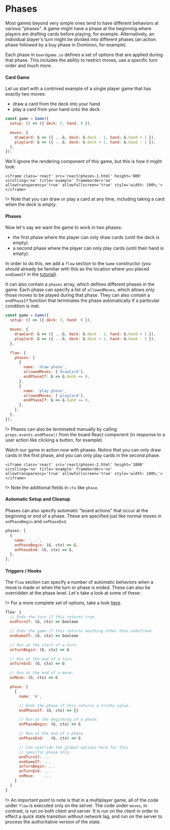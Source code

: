 # Phases

Most games beyond very simple ones tend to have different
behaviors at various "phases". A game might have a phase
at the beginning where players are drafting cards before
playing, for example. Alternatively, an individual player's turn
might be divided into different phases (an action phase followed by
a buy phase in Dominion, for example).

Each phase in `boardgame.io` defines a set of options
that are applied during that phase. This includes the
ability to restrict moves, use a specific turn order and much more.

#### Card Game

Let us start with a contrived example of a single player
game that has exactly two moves:

* draw a card from the deck into your hand
* play a card from your hand onto the deck

```js
const game = Game({
  setup: () => ({ deck: 5, hand: 0 }),

  moves: {
    drawCard: G => ({ ...G, deck: G.deck - 1, hand: G.hand + 1 }),
    playCard: G => ({ ...G, deck: G.deck + 1, hand: G.hand - 1 }),
  },
});
```

We'll ignore the rendering component of this game, but this is how it might look:

```react
<iframe class='react' src='react/phases-1.html' height='800' scrolling='no' title='example' frameborder='no' allowtransparency='true' allowfullscreen='true' style='width: 100%;'></iframe>
```

!> Note that you can draw or play a card at any time, including taking a card when the deck is empty.

#### Phases

Now let's say we want the game to work in two phases:

* the first phase where the player can only draw cards (until the deck is empty).
* a second phase where the player can only play cards (until their hand is empty).

In order to do this, we add a `flow` section to the `Game`
constructor (you should already be familiar with this as the location
where you placed `endGameIf` in the
[tutorial](#/tutorial?id=add-victory-condition)).

It can also contain a `phases` array, which defines different
phases in the game. Each phase can specify a list of `allowedMoves`,
which allows only those moves to be played during that phase.
They can also contain a `endPhaseIf` function that terminates
the phase automatically if a particular condition is met.

```js
const game = Game({
  setup: () => ({ deck: 5, hand: 0 }),

  moves: {
    drawCard: G => ({ ...G, deck: G.deck - 1, hand: G.hand + 1 }),
    playCard: G => ({ ...G, deck: G.deck + 1, hand: G.hand - 1 }),
  },

  flow: {
    phases: [
      {
        name: 'draw phase',
        allowedMoves: ['drawCard'],
        endPhaseIf: G => G.deck <= 0,
      },
      {
        name: 'play phase',
        allowedMoves: ['playCard'],
        endPhaseIf: G => G.hand <= 0,
      },
    ],
  },
});
```

!> Phases can also be terminated manually by calling `props.events.endPhase()` from the
board React component (in response to a user action like clicking a button, for example).

Watch our game in action now with phases. Notice that you can only draw cards in the first
phase, and you can only play cards in the second phase.

```react
<iframe class='react' src='react/phases-2.html' height='1000' scrolling='no' title='example' frameborder='no' allowtransparency='true' allowfullscreen='true' style='width: 100%;'></iframe>
```

!> Note the additional fields in `ctx` like `phase`.

#### Automatic Setup and Cleanup

Phases can also specify automatic "board actions" that occur at the beginning or
end of a phase. These are specified just like normal moves in `onPhaseBegin` and
`onPhaseEnd`.

```js
phases: [
  {
    name: '...',
    onPhaseBegin: (G, ctx) => G,
    onPhaseEnd: (G, ctx) => G,
  },
];
```

#### Triggers / Hooks

The `flow` section can specify a number of automatic behaviors when a move is made
or when the turn or phase is ended. These can also be overridden at the phase level.
Let's take a look at some of these:

!> For a more complete set of options, take a look
[here](https://github.com/google/boardgame.io/blob/master/src/core/flow.js#L139).

```js
flow: {
  // Ends the turn if this returns true.
  endTurnIf: (G, ctx) => boolean

  // Ends the game if this returns anything other than undefined.
  endGameIf: (G, ctx) => boolean

  // Run at the start of a turn.
  onTurnBegin: (G, ctx) => G

  // Run at the end of a turn.
  onTurnEnd: (G, ctx) => G

  // Run at the end of a move.
  onMove: (G, ctx) => G

  phase: [
    {
      name: 'A',

      // Ends the phase if this returns a truthy value.
      endPhaseIf: (G, ctx) => {}

      // Run at the beginning of a phase.
      onPhaseBegin: (G, ctx) => G

      // Run at the end of a phase.
      onPhaseEnd:   (G, ctx) => G

      // Can override the global-options here for this
      // specific phase only.
      endTurnIf: ...
      endGameIf: ...
      onTurnBegin: ...
      onTurnEnd: ...
      onMove:    ...
    }
  ]
}
```

!> An important point to note is that in a multiplayer game, all of the code under
`flow` is executed only on the server. The code under `moves`, in contrast, is
run on both client and server. It is run on the client in order to effect a
quick state transition without network lag, and run on the server to process
the authoritative version of the state.
